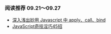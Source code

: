 ### 阅读推荐 09.21～09.27

+ [深入浅出妙用 Javascript 中 apply、call、bind](http://web.jobbole.com/83642/)
+ [JavaScript奇技淫巧45招](http://chensd.com/2015-01/45-useful-javascript-tips-tricks-and-best-practices.html)
